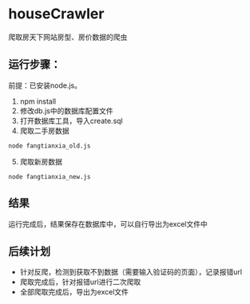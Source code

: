 # houseCrawler
爬取房天下网站房型、房价数据的爬虫

## 运行步骤：  
前提：已安装node.js。
1. npm install
2. 修改db.js中的数据库配置文件
3. 打开数据库工具，导入create.sql
4. 爬取二手房数据
```
node fangtianxia_old.js
```
5. 爬取新房数据
```
node fangtianxia_new.js
```

## 结果
运行完成后，结果保存在数据库中，可以自行导出为excel文件中

## 后续计划
* 针对反爬，检测到获取不到数据（需要输入验证码的页面），记录报错url
* 爬取完成后，针对报错url进行二次爬取
* 全部爬取完成后，导出为excel文件
